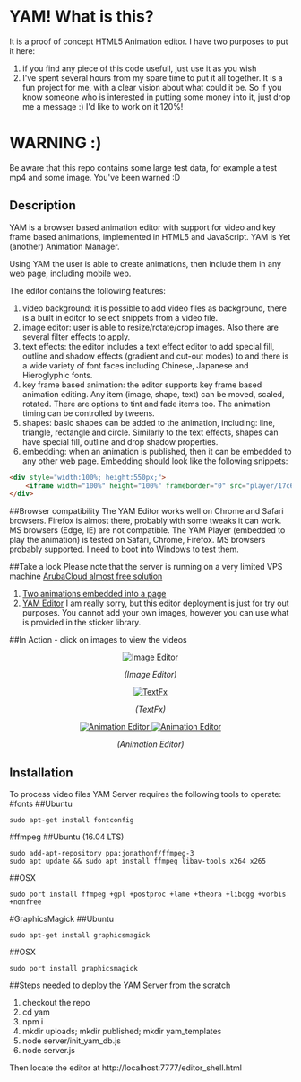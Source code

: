 # YAM! What is this?
It is a proof of concept HTML5 Animation editor. I have two purposes to put it here:

1. if you find any piece of this code usefull, just use it as you wish
2. I've spent several hours from my spare time to put it all together. It is a fun project for me, with a clear vision about what could it be. So if you know someone who is interested in putting some money into it, just drop me a message :) I'd like to work on it 120%!

# WARNING :)
Be aware that this repo contains some large test data, for example a test mp4 and some image. You've been warned :D

## Description
YAM is a browser based animation editor with support for video and key frame based animations, implemented in HTML5 and JavaScript. YAM is Yet (another) Animation Manager.

Using YAM the user is able to create animations, then include them in any web page, including mobile web.

The editor contains the following features:

1. video background: it is possible to add video files as background, there is a built in editor to select snippets from a video file. 
2. image editor: user is able to resize/rotate/crop images. Also there are several filter effects to apply.
3. text effects: the editor includes a text effect editor to add special fill, outline and shadow effects (gradient and cut-out modes) to and there is a wide variety of font faces including Chinese, Japanese and Hieroglyphic fonts.
4. key frame based animation: the editor supports key frame based animation editing. Any item (image, shape, text) can be moved, scaled, rotated. There are options to tint and fade items too. The animation timing can be controlled by tweens.
5. shapes: basic shapes can be added to the animation, including: line, triangle, rectangle and circle. Similarly to the text effects, shapes can have special fill, outline and drop shadow properties.
6. embedding: when an animation is published, then it can be embedded to any other web page. Embedding should look like the following snippets:
```html
<div style="width:100%; height:550px;">
	<iframe width="100%" height="100%" frameborder="0" src="player/17c668ab-2a7c-412e-9d7f-0c707f0ef61e"></iframe>
</div>
```

##Browser compatibility
The YAM Editor works well on Chrome and Safari browsers. Firefox is almost there, probably with some tweaks it can work. MS browsers (Edge, IE) are not compatible.
The YAM Player (embedded to play the animation) is tested on Safari, Chrome, Firefox. MS browsers probably supported. I need to boot into Windows to test them.

##Take a look
Please note that the server is running on a very limited VPS machine [ArubaCloud almost free solution](https://www.arubacloud.com/vps/technical-specs-virtual-private-server.aspx)

1. [Two animations embedded into a page](http://gettheyam.com:7777/yam_host.html)
2. [YAM Editor](http://gettheyam.com:7777/editor_shell.html) I am really sorry, but this editor deployment is just for try out purposes. You cannot add your own images, however you can use what is provided in the sticker library.

##In Action - click on images to view the videos

<p align="center">
	<a href="https://www.youtube.com/watch?v=50dGjxvQiRU">
		<img src="https://img.youtube.com/vi/50dGjxvQiRU/0.jpg" alt="Image Editor">
	</a>
	<p align="center">
		<em>(Image Editor)</em>
	</p>
</p>

<p align="center">
	<a href="https://www.youtube.com/watch?v=jOHqsurtkvo">
		<img src="https://img.youtube.com/vi/jOHqsurtkvo/0.jpg" alt="TextFx">
	</a>
	<p align="center">
		<em>(TextFx)</em>
	</p>
</p>

<p align="center">
	<a href="https://www.youtube.com/watch?v=3S2YGOT7id8">
		<img src="https://img.youtube.com/vi/3S2YGOT7id8/0.jpg" alt="Animation Editor">
	</a>
	<a href="https://www.youtube.com/watch?v=TMm1H9oVhu8">
		<img src="https://img.youtube.com/vi/TMm1H9oVhu8/0.jpg" alt="Animation Editor">
	</a>
	<p align="center">
		<em>(Animation Editor)</em>
	</p>
</p>


## Installation

To process video files YAM Server requires the following tools to operate:
#fonts
##Ubuntu
```
sudo apt-get install fontconfig
```
#ffmpeg
##Ubuntu (16.04 LTS)
```
sudo add-apt-repository ppa:jonathonf/ffmpeg-3
sudo apt update && sudo apt install ffmpeg libav-tools x264 x265
```
##OSX
```
sudo port install ffmpeg +gpl +postproc +lame +theora +libogg +vorbis +nonfree
```
#GraphicsMagick
##Ubuntu
```
sudo apt-get install graphicsmagick
```
##OSX
```
sudo port install graphicsmagick
```
##Steps needed to deploy the YAM Server from the scratch

1. checkout the repo
2. cd yam
3. npm i
4. mkdir uploads; mkdir published; mkdir yam_templates
5. node server/init_yam_db.js
6. node server.js

Then locate the editor at http://localhost:7777/editor_shell.html